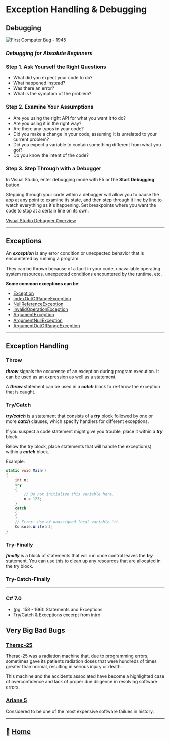 # Exception Handling & Debugging

## **Debugging**

![First Computer Bug - 1945](/img/1stbug1945.jpeg)

### *Debugging for Absolute Beginners*

### Step 1. Ask Yourself the Right Questions

* What did you expect your code to do?
* What happened instead?
* Was there an error?
* What is the symptom of the problem?

### Step 2. Examine Your Assumptions

* Are you using the right API for what you want it to do?
* Are you using it in the right way?
* Are there any typos in your code?
* Did you make a change in your code, assuming it is unrelated to your current problem?
* Did you expect a variable to contain something different from what you got?
* Do you know the intent of the code?

### Step 3. Step Through with a Debugger

In Visual Studio, enter debugging mode with F5 or the **Start Debugging** button.

Stepping through your code within a debugger will allow you to pause the app at any point to examine its state, and then step through it line by line to watch everything as it's happening. Set breakpoints where you want the code to stop at a certain line on its own.

[Visual Studio Debugger Overview](https://bit.ly/3FeFswp)

_____

## **Exceptions**

An ***exception*** is any error condition or unexpected behavior that is encountered by running a program.

They can be thrown because of a fault in your code, unavailable operating system resources, unexpected conditions encountered by the runtime, etc.

**Some common exceptions can be**:

* [Exception](https://bit.ly/3a4SiPv)
* [IndexOutOfRangeException](https://bit.ly/3a0E8iD)
* [NullReferenceException](https://bit.ly/3DbPmgO)
* [InvalidOperationException](https://bit.ly/2ZVcce8)
* [ArgumentException](https://bit.ly/3uAe0EJ)
* [ArgumentNullException](https://bit.ly/3D8e7Kv)
* [ArgumentOutOfRangeException](https://bit.ly/2YeoYU0)

_____

## **Exception Handling**

### Throw

***throw*** signals the occurence of an exception during program execution. It can be used as an expression as well as a statement.

A ***throw*** statement can be used in a ***catch*** block to re-throw the exception that is caught.

### Try/Catch

***try/catch*** is a statement that consists of a ***try*** block followed by one or more ***catch*** clauses, which specify handlers for different exceptions.

If you suspect a code statement might give you trouble, place it within a ***try*** block.

Below the try block, place statements that will handle the exception(s) within a ***catch*** block.

Example:

```C#
static void Main()
{
    int n;
    try
    {
        // Do not initialize this variable here.
        n = 123;
    }
    catch
    {
    }
    // Error: Use of unassigned local variable 'n'.
    Console.Write(n);
}
```

### Try-Finally

***finally*** is a block of statements that will run once control leaves the ***try*** statement. You can use this to clean up any resources that are allocated in the try block.

### Try-Catch-Finally

_____

### C\# 7.0

* (pg. 158 - 166): Statements and Exceptions
* Try/Catch & Exceptions excerpt from intro

## Very Big Bad Bugs

### [Therac-25](https://www.bugsnag.com/blog/bug-day-race-condition-therac-25)

Therac-25 was a radiation machine that, due to programming errors, sometimes gave its patients radiation doses that were hundreds of times greater than normal, resulting in serious injury or death.

This machine and the accidents associated have become a highlighted case of overconfidence and lack of proper due diligence in resolving software errors.

### [Ariane 5](https://www.bugsnag.com/blog/bug-day-ariane-5-disaster)

Considered to be one of the most expensive software failues in history.

____

## 🏡 [**Home**](https://mistidinzy.github.io/ReadingNotes/)

